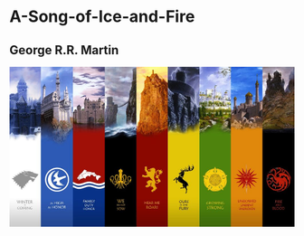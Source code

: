 # A-Song-of-Ice-and-Fire
## George R.R. Martin
![image](https://github.com/laixl/A-Song-of-Ice-and-Fire/blob/master/Images/cover.jpg)
